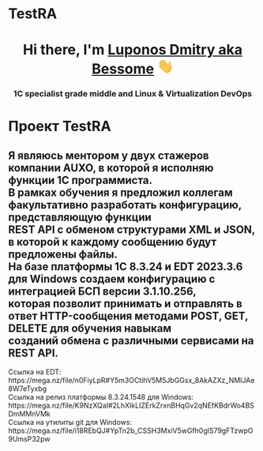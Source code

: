 # TestRA
<HEAD>
<h1 align="center">Hi there, I'm <a href="https://dev1c.tech/" target="_blank">Luponos Dmitry aka Bessome</a> 
<img src="https://github.com/Luponos-Dmitry/raw/blob/main/Hi.gif" height="32"/></h1>
<h3 align="center">1C specialist grade middle and Linux & Virtualization DevOps</h3>
</HEAD>
<BODY>
<h1>Проект TestRA</h1>

<h2> Я являюсь ментором у двух стажеров компании AUXO, в которой я исполняю функции 1С программиста.<br> 
В рамках обучения я предложил коллегам факультативно разработать конфигурацию, представляющую функции <br> 
REST API с обменом структурами XML и JSON, в которой к каждому сообщению будут предложены файлы. <br> 
На базе платформы 1С 8.3.24 и EDT 2023.3.6 для Windows создаем конфигурацию с интеграцией БСП версии 3.1.10.256,<br> 
которая позволит принимать и отправлять в ответ HTTP-сообщения методами POST, GET, DELETE для обучения навыкам <br> 
созданий обмена с различными сервисами на REST API. </h2>
</BODY>
<FOOTER>
Ссылка на EDT: https://mega.nz/file/n0FiyLpR#Y5m3OCtihV5M5JbGGsx_8AkAZXz_NMIJAe8W7eTyxbg<br>
Ссылка на релиз платформы 8.3.24.1548 для Windows: https://mega.nz/file/K9NzXQaI#2LhXIkLIZErkZrxnBHqGv2qNEfKBdrWo4BSDmMMnVMk<br>
Ссылка на утилиты git для Windows: https://mega.nz/file/i18REbQJ#YpTn2b_CSSH3MxiV5wGfh0glS79gFTzwpO9UmsP32pw<br>
</FOOTER>
